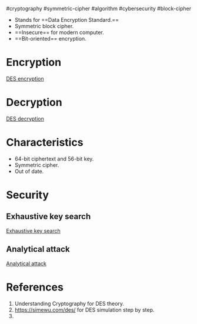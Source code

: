 #cryptography #symmetric-cipher #algorithm #cybersecurity #block-cipher 

- Stands for ==Data Encryption Standard.==
- Symmetric block cipher.
- ==Insecure== for modern computer.
- ==Bit-oriented== encryption.

# Encryption
[DES encryption](DES%20encryption.md)

# Decryption
[DES decryption](DES%20decryption.md)

# Characteristics
- 64-bit ciphertext and 56-bit key.
- Symmetric cipher.
- Out of date.

# Security
## Exhaustive key search
[Exhaustive key search](Exhaustive%20key%20search.md)
## Analytical attack
[Analytical attack](Analytical%20attack.md)
# References
1. Understanding Cryptography for DES theory.
2. https://simewu.com/des/ for DES simulation step by step.
3. 
